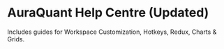 # AuraQuant Help Centre (Updated)
Includes guides for Workspace Customization, Hotkeys, Redux, Charts & Grids.